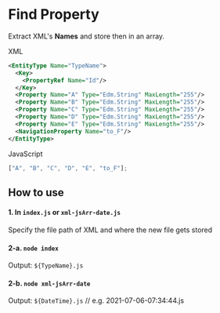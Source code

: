 # Find Property

Extract XML's **Names** and store then in an array.

XML

```xml
<EntityType Name="TypeName">
  <Key>
    <PropertyRef Name="Id"/>
  </Key>
  <Property Name="A" Type="Edm.String" MaxLength="255"/>
  <Property Name="B" Type="Edm.String" MaxLength="255"/>
  <Property Name="C" Type="Edm.String" MaxLength="255"/>
  <Property Name="D" Type="Edm.String" MaxLength="255"/>
  <Property Name="E" Type="Edm.String" MaxLength="255"/>
  <NavigationProperty Name="to_F"/>
</EntityType>
```

JavaScript

```javascript
["A", "B", "C", "D", "E", "to_F"];
```

## How to use

#### 1. In `index.js` or `xml-jsArr-date.js`

Specify the file path of XML and where the new file gets stored

#### 2-a. `node index`

Output: `${TypeName}.js`

#### 2-b. `node xml-jsArr-date`

Output: `${DateTime}.js` // e.g. 2021-07-06-07:34:44.js
